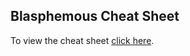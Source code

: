 ## Blasphemous Cheat Sheet

To view the cheat sheet [click here](https://marcladon.github.io/Blasphemous/).
